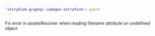 ```yaml
---
'storyblok-graphql-codegen-terraform': patch
---
```


Fix error in assetsResolver when reading filename attribute on undefined object
